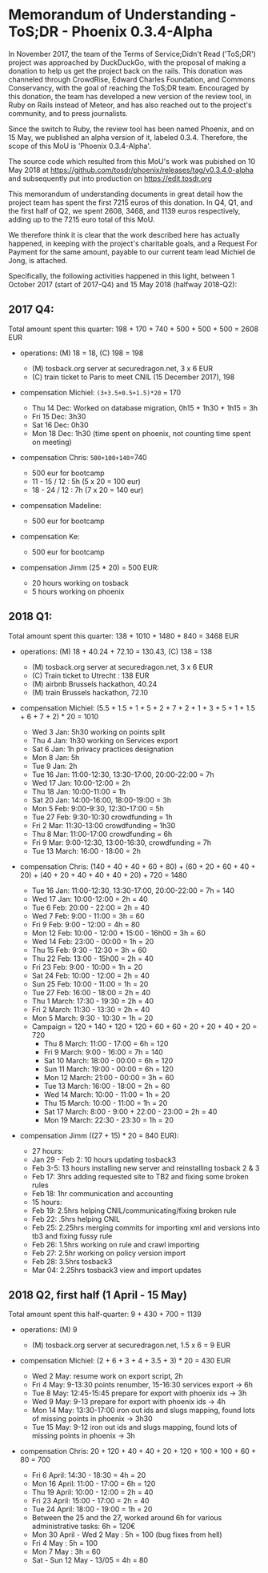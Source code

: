 # Memorandum of Understanding - ToS;DR - Phoenix 0.3.4-Alpha

In November 2017, the team of the Terms of Service;Didn't Read ('ToS;DR') project was approached by DuckDuckGo,
with the proposal of making a donation to help us get the project back on the rails. This donation
was channeled through CrowdRise, Edward Charles Foundation, and Commons Conservancy, with the goal
of reaching the ToS;DR team. Encouraged by this donation, the team has developed a new version of the review tool,
in Ruby on Rails instead of Meteor, and has also reached out to the project's community, and to press journalists.

Since the switch to Ruby, the review tool has been named Phoenix, and on 15 May, we published an alpha version of it,
labeled 0.3.4.
Therefore, the scope of this MoU is 'Phoenix 0.3.4-Alpha'.

The source code which resulted from this MoU's work was pubished on 10 May 2018 at
https://github.com/tosdr/phoenix/releases/tag/v0.3.4.0-alpha and subsequently put into production on https://edit.tosdr.org

This memorandum of understanding documents in great detail how the project team has spent the first 7215 euros of this
donation. In Q4, Q1, and the first half of Q2, we spent 2608, 3468, and 1139 euros respectively, adding up to the 7215 euro
total of this MoU.

We therefore think it is clear that the work described here has actually happened, in keeping with the project's charitable goals,
and a Request For Payment for the same amount, payable to our current team lead Michiel de Jong, is attached.

Specifically, the following activities happened in this light, between 1 October 2017 (start of 2017-Q4) and 15
May 2018 (halfway 2018-Q2):

## 2017 Q4:

Total amount spent this quarter: 198 + 170 + 740 + 500 + 500 + 500 = 2608 EUR

* operations: (M) 18 = 18, (C) 198 = 198
   * (M) tosback.org server at securedragon.net, 3 x 6 EUR
   * (C) train ticket to Paris to meet CNIL (15 December 2017), 198

* compensation Michiel: `(3+3.5+0.5+1.5)*20` = 170
   * Thu 14 Dec: Worked on database migration, 0h15 + 1h30 + 1h15 = 3h
   * Fri 15 Dec: 3h30
   * Sat 16 Dec: 0h30
   * Mon 18 Dec: 1h30 (time spent on phoenix, not counting time spent on meeting)

* compensation Chris: `500+100+140`=740
   * 500 eur for bootcamp
   * 11 - 15 / 12 : 5h (5 x 20 = 100 eur)
   * 18 - 24 / 12 : 7h (7 x 20 = 140 eur)
   
* compensation Madeline:
   * 500 eur for bootcamp

* compensation Ke:
   * 500 eur for bootcamp

* compensation Jimm (25 * 20) = 500 EUR:
  * 20 hours working on tosback
  * 5 hours working on phoenix

## 2018 Q1:

Total amount spent this quarter: 138 + 1010 + 1480 + 840 = 3468 EUR

* operations: (M) 18 + 40.24 + 72.10 = 130.43, (C) 138 = 138
   * (M) tosback.org server at securedragon.net, 3 x 6 EUR
   * (C) Train ticket to Utrecht : 138 EUR
   * (M) airbnb Brussels hackathon, 40.24
   * (M) train Brussels hackathon, 72.10

* compensation Michiel: (5.5 + 1.5 + 1 + 5 + 2 + 7 + 2 + 1 + 3 + 5 + 1 + 1.5 + 6 + 7 + 2) * 20 = 1010
   * Wed 3 Jan: 5h30 working on points split
   * Thu 4 Jan: 1h30 working on Services export
   * Sat 6 Jan: 1h privacy practices designation
   * Mon 8 Jan: 5h
   * Tue 9 Jan: 2h
   * Tue 16 Jan: 11:00-12:30, 13:30-17:00, 20:00-22:00 = 7h
   * Wed 17 Jan: 10:00-12:00 = 2h
   * Thu 18 Jan: 10:00-11:00 = 1h
   * Sat 20 Jan: 14:00-16:00, 18:00-19:00 = 3h
   * Mon 5 Feb: 9:00-9:30, 12:30-17:00 = 5h
   * Tue 27 Feb: 9:30-10:30 crowdfunding = 1h
   * Fri 2 Mar: 11:30-13:00 crowdfunding = 1h30
   * Thu 8 Mar: 11:00-17:00 crowdfunding = 6h
   * Fri 9 Mar: 9:00-12:30, 13:00-16:30, crowdfunding = 7h
   * Tue 13 March: 16:00 - 18:00 = 2h

* compensation Chris: (140 + 40 + 40 + 60 + 80) + (60 + 20 + 60 + 40 + 20) + (40 + 20 + 40 + 40 + 40 + 20) + 720 = 1480
   * Tue 16 Jan: 11:00-12:30, 13:30-17:00, 20:00-22:00 = 7h = 140
   * Wed 17 Jan: 10:00-12:00 = 2h = 40
   * Tue 6 Feb: 20:00 - 22:00 = 2h = 40
   * Wed 7 Feb: 9:00 - 11:00 = 3h = 60
   * Fri 9 Feb: 9:00 - 12:00 = 4h = 80
   * Mon 12 Feb: 10:00 - 12:00 + 15:00 - 16h00 = 3h = 60
   * Wed 14 Feb: 23:00 - 00:00 = 1h = 20
   * Thu 15 Feb: 9:30 - 12:30 = 3h = 60
   * Thu 22 Feb: 13:00 - 15h00 = 2h = 40
   * Fri 23 Feb: 9:00 - 10:00 = 1h = 20
   * Sat 24 Feb: 10:00 - 12:00 = 2h = 40
   * Sun 25 Feb: 10:00 - 11:00 = 1h = 20
   * Tue 27 Feb: 16:00 - 18:00 = 2h = 40
   * Thu 1 March: 17:30 - 19:30 = 2h = 40
   * Fri 2 March: 11:30 - 13:30 = 2h = 40 
   * Mon 5 March: 9:30 - 10:30 = 1h = 20
   * Campaign = 120 + 140 + 120 + 120 + 60 + 60 + 20 + 20 + 40 + 20 = 720
     * Thu 8 March: 11:00 - 17:00 = 6h = 120
     * Fri 9 March: 9:00  - 16:00 = 7h = 140
     * Sat 10 March: 18:00 - 00:00 = 6h = 120
     * Sun 11 March: 19:00 - 00:00 = 6h = 120
     * Mon 12 March: 21:00 - 00:00 = 3h = 60
     * Tue 13 March: 16:00 - 18:00 = 2h = 60
     * Wed 14 March: 10:00 - 11:00 = 1h = 20
     * Thu 15 March: 10:00 - 11:00 = 1h = 20
     * Sat 17 March: 8:00 - 9:00 + 22:00 - 23:00 = 2h = 40
     * Mon 19 March: 22:30 - 23:30 = 1h = 20
   
* compensation Jimm ((27 + 15) * 20 = 840 EUR):
   * 27 hours:
   * Jan 29 - Feb 2: 10 hours updating tosback3
   * Feb 3-5: 13 hours installing new server and reinstalling tosback 2 & 3
   * Feb 17: 3hrs adding requested site to TB2 and fixing some broken rules
   * Feb 18: 1hr communication and accounting
   * 15 hours:
   * Feb 19: 2.5hrs helping CNIL/communicating/fixing broken rule
   * Feb 22: .5hrs helping CNIL
   * Feb 25: 2.25hrs merging commits for importing xml and versions into tb3 and fixing fussy rule
   * Feb 26: 1.5hrs working on rule and crawl importing
   * Feb 27: 2.5hr working on policy version import
   * Feb 28: 3.5hrs tosback3
   * Mar 04: 2.25hrs tosback3 view and import updates

## 2018 Q2, first half (1 April - 15 May)

Total amount spent this half-quarter: 9 + 430 + 700 = 1139

* operations: (M)  9
   * (M) tosback.org server at securedragon.net, 1.5 x 6 = 9 EUR
   
* compensation Michiel: (2 + 6 + 3 + 4 + 3.5 + 3) * 20 = 430 EUR
   * Wed 2 May: resume work on export script, 2h
   * Fri 4 May: 9-13:30 points renumber, 15-16:30 services export -> 6h
   * Tue 8 May: 12:45-15:45 prepare for export with phoenix ids -> 3h
   * Wed 9 May: 9-13 prepare for export with phoenix ids -> 4h
   * Mon 14 May: 13:30-17:00 iron out ids and slugs mapping, found lots of missing points in phoenix -> 3h30
   * Tue 15 May: 9-12 iron out ids and slugs mapping, found lots of missing points in phoenix -> 3h

* compensation Chris: 20 + 120 + 40 + 40 + 20 + 120 + 100 + 100 + 60 + 80 = 700
   * Fri 6 April: 14:30 - 18:30 = 4h = 20
   * Mon 16 April: 11:00 - 17:00 = 6h = 120
   * Thu 19 April: 10:00 - 12:00 = 2h = 40
   * Fri 23 April: 15:00 - 17:00 = 2h = 40
   * Tue 24 April: 18:00 - 19:00 = 1h = 20
   * Between the 25 and the 27, worked around 6h for various administrative tasks: 6h = 120€
   * Mon 30 April - Wed 2 May : 5h = 100 (bug fixes from hell)
   * Fri 4 May : 5h = 100
   * Mon 7 May : 3h = 60
   * Sat - Sun 12 May - 13/05 = 4h = 80

